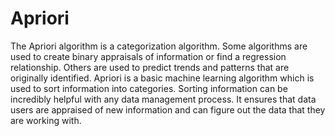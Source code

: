 # Apriori
The Apriori algorithm is a categorization algorithm. Some algorithms are used to create binary appraisals of information or find a regression relationship. Others are used to predict trends and patterns that are originally identified. Apriori is a basic machine learning algorithm which is used to sort information into categories. Sorting information can be incredibly helpful with any data management process. It ensures that data users are appraised of new information and can figure out the data that they are working with.
